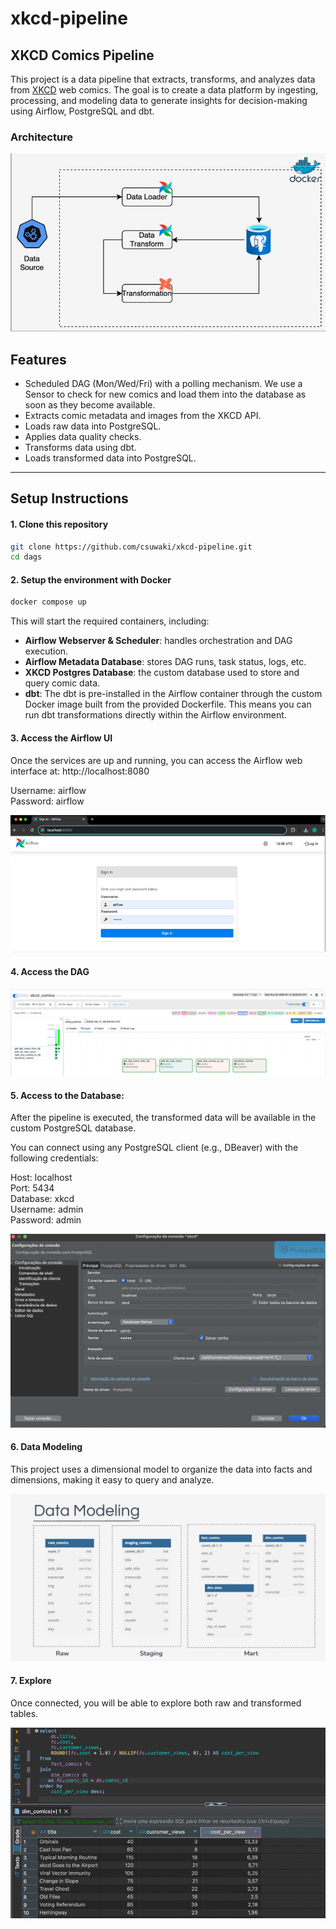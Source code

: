 # xkcd-pipeline

## XKCD Comics Pipeline

This project is a data pipeline that extracts, transforms, and analyzes data from [XKCD](https://xkcd.com/) web comics. The goal is to create a data platform by ingesting, processing, and modeling data to generate insights for decision-making using Airflow, PostgreSQL and dbt.



### Architecture

![Architecture](dags/images/architecture.png)


## Features

- Scheduled DAG (Mon/Wed/Fri) with a polling mechanism. We use a Sensor to check for new comics and load them into the database as soon as they become available.
- Extracts comic metadata and images from the XKCD API.
- Loads raw data into PostgreSQL.
- Applies data quality checks.
- Transforms data using dbt.
- Loads transformed data into PostgreSQL.




---

##  Setup Instructions

#### 1. Clone this repository

```bash
git clone https://github.com/csuwaki/xkcd-pipeline.git
cd dags
```

#### 2. Setup the environment with Docker

```bash
docker compose up
```

This will start the required containers, including:
- **Airflow Webserver & Scheduler**: handles orchestration and DAG execution.
- **Airflow Metadata Database**: stores DAG runs, task status, logs, etc.
- **XKCD Postgres Database**: the custom database used to store and query comic data.
- **dbt**: The dbt is pre-installed in the Airflow container through the custom Docker image built from the provided Dockerfile. This means you can run dbt transformations directly within the Airflow environment.


#### 3. Access the Airflow UI
Once the services are up and running, you can access the Airflow web interface at: http://localhost:8080  

Username: airflow  
Password: airflow

![Airflow](dags/images/airflow.png)

#### 4. Access the DAG
![DAG](dags/images/dag.png)

####  5. Access to the Database:

After the pipeline is executed, the transformed data will be available in the custom PostgreSQL database.

You can connect using any PostgreSQL client (e.g., DBeaver) with the following credentials: 


Host: localhost  
Port: 5434  
Database: xkcd  
Username: admin  
Password: admin  

![DB](dags/images/db.png)


#### 6. Data Modeling 
This project uses a dimensional model to organize the data into facts and dimensions, making it easy to query and analyze.


![model](dags/images/model.png)



#### 7. Explore
Once connected, you will be able to explore both raw and transformed tables.

![query](dags/images/query.png)